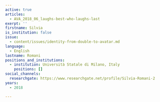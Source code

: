 ```yaml
---
active: true
articles:
  - AVA_2018_06_laughs-best-who-laughs-last
exerpt: ''
firstname: Silvia
is_institution: false
issue:
  - content/issues/identity-from-double-to-avatar.md
language:
  - English
lastname: Romani
positions_and_institutions:
  - institution: Università Statale di Milano, Italy
    positions: []
social_channels:
  researchgate: https://www.researchgate.net/profile/Silvia-Romani-2
years:
  - 2018

---
```

